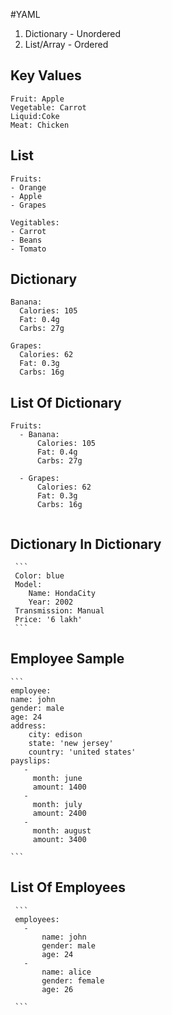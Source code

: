 #YAML
1. Dictionary - Unordered
2. List/Array - Ordered


## Key Values

   ```
   Fruit: Apple
   Vegetable: Carrot
   Liquid:Coke
   Meat: Chicken
   ```

## List

   ```
   Fruits:
   - Orange 
   - Apple
   - Grapes
     
   Vegitables:
   - Carrot
   - Beans
   - Tomato
   ```
## Dictionary 

   ```
   Banana:
     Calories: 105
     Fat: 0.4g
     Carbs: 27g
     
   Grapes:
     Calories: 62
     Fat: 0.3g
     Carbs: 16g  
   
   ```  
 ## List Of Dictionary 
 
   ```
   Fruits: 
     - Banana:
         Calories: 105
         Fat: 0.4g
         Carbs: 27g
     
     - Grapes:
         Calories: 62
         Fat: 0.3g
         Carbs: 16g  
     
   ```
   
   ## Dictionary In Dictionary
     
     ```
     Color: blue
     Model:
        Name: HondaCity
        Year: 2002
     Transmission: Manual
     Price: '6 lakh'
     ```
     
 
 ## Employee Sample
    ```
    employee:
    name: john
    gender: male
    age: 24
    address:
        city: edison
        state: 'new jersey'
        country: 'united states'
    payslips:
       -
         month: june
         amount: 1400
       - 
         month: july
         amount: 2400
       - 
         month: august
         amount: 3400

    ```
     
  ## List Of Employees
     ```
     employees:
       -
           name: john
           gender: male
           age: 24
       -   
           name: alice
           gender: female
           age: 26

     ```
   
   
   
   
